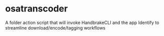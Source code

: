 # osatranscoder
A folder action script that will invoke HandbrakeCLI and the app Identify to streamline download/encode/tagging workflows

